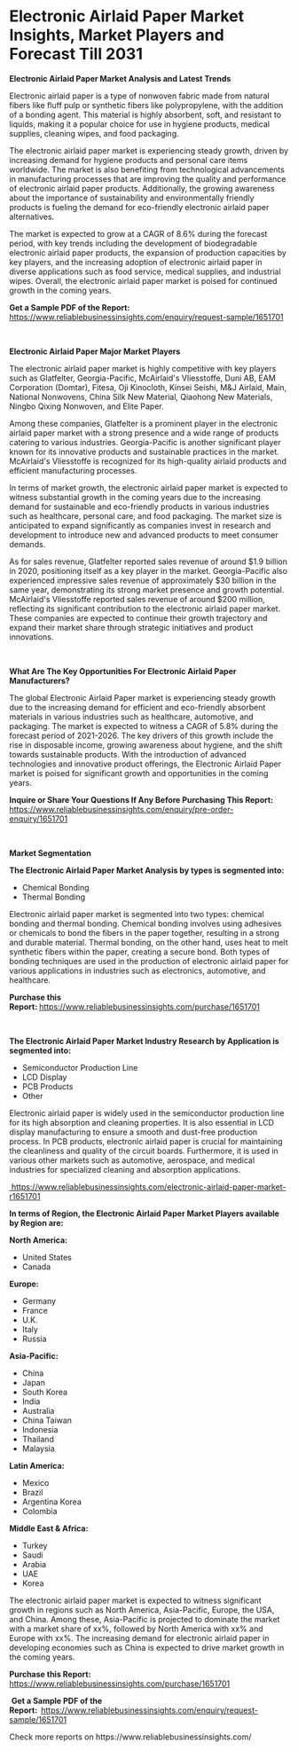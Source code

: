 <p><h1>Electronic Airlaid Paper Market Insights, Market Players and Forecast Till 2031</h1></p><p><strong>Electronic Airlaid Paper Market Analysis and Latest Trends</strong></p>
<p><p>Electronic airlaid paper is a type of nonwoven fabric made from natural fibers like fluff pulp or synthetic fibers like polypropylene, with the addition of a bonding agent. This material is highly absorbent, soft, and resistant to liquids, making it a popular choice for use in hygiene products, medical supplies, cleaning wipes, and food packaging.</p><p>The electronic airlaid paper market is experiencing steady growth, driven by increasing demand for hygiene products and personal care items worldwide. The market is also benefiting from technological advancements in manufacturing processes that are improving the quality and performance of electronic airlaid paper products. Additionally, the growing awareness about the importance of sustainability and environmentally friendly products is fueling the demand for eco-friendly electronic airlaid paper alternatives.</p><p>The market is expected to grow at a CAGR of 8.6% during the forecast period, with key trends including the development of biodegradable electronic airlaid paper products, the expansion of production capacities by key players, and the increasing adoption of electronic airlaid paper in diverse applications such as food service, medical supplies, and industrial wipes. Overall, the electronic airlaid paper market is poised for continued growth in the coming years.</p></p>
<p><strong>Get a Sample PDF of the Report:&nbsp;</strong> <a href="https://www.reliablebusinessinsights.com/enquiry/request-sample/1651701">https://www.reliablebusinessinsights.com/enquiry/request-sample/1651701</a></p>
<p>&nbsp;</p>
<p><strong>Electronic Airlaid Paper Major Market Players</strong></p>
<p><p>The electronic airlaid paper market is highly competitive with key players such as Glatfelter, Georgia-Pacific, McAirlaid's Vliesstoffe, Duni AB, EAM Corporation (Domtar), Fitesa, Oji Kinocloth, Kinsei Seishi, M&J Airlaid, Main, National Nonwovens, China Silk New Material, Qiaohong New Materials, Ningbo Qixing Nonwoven, and Elite Paper. </p><p>Among these companies, Glatfelter is a prominent player in the electronic airlaid paper market with a strong presence and a wide range of products catering to various industries. Georgia-Pacific is another significant player known for its innovative products and sustainable practices in the market. McAirlaid's Vliesstoffe is recognized for its high-quality airlaid products and efficient manufacturing processes.</p><p>In terms of market growth, the electronic airlaid paper market is expected to witness substantial growth in the coming years due to the increasing demand for sustainable and eco-friendly products in various industries such as healthcare, personal care, and food packaging. The market size is anticipated to expand significantly as companies invest in research and development to introduce new and advanced products to meet consumer demands.</p><p>As for sales revenue, Glatfelter reported sales revenue of around $1.9 billion in 2020, positioning itself as a key player in the market. Georgia-Pacific also experienced impressive sales revenue of approximately $30 billion in the same year, demonstrating its strong market presence and growth potential. McAirlaid's Vliesstoffe reported sales revenue of around $200 million, reflecting its significant contribution to the electronic airlaid paper market. These companies are expected to continue their growth trajectory and expand their market share through strategic initiatives and product innovations.</p></p>
<p>&nbsp;</p>
<p><strong>What Are The Key Opportunities For Electronic Airlaid Paper Manufacturers?</strong></p>
<p><p>The global Electronic Airlaid Paper market is experiencing steady growth due to the increasing demand for efficient and eco-friendly absorbent materials in various industries such as healthcare, automotive, and packaging. The market is expected to witness a CAGR of 5.8% during the forecast period of 2021-2026. The key drivers of this growth include the rise in disposable income, growing awareness about hygiene, and the shift towards sustainable products. With the introduction of advanced technologies and innovative product offerings, the Electronic Airlaid Paper market is poised for significant growth and opportunities in the coming years.</p></p>
<p><strong>Inquire or Share Your Questions If Any Before Purchasing This Report:</strong> <a href="https://www.reliablebusinessinsights.com/enquiry/pre-order-enquiry/1651701">https://www.reliablebusinessinsights.com/enquiry/pre-order-enquiry/1651701</a></p>
<p>&nbsp;</p>
<p><strong>Market Segmentation</strong></p>
<p><strong>The Electronic Airlaid Paper Market Analysis by types is segmented into:</strong></p>
<p><ul><li>Chemical Bonding</li><li>Thermal Bonding</li></ul></p>
<p><p>Electronic airlaid paper market is segmented into two types: chemical bonding and thermal bonding. Chemical bonding involves using adhesives or chemicals to bond the fibers in the paper together, resulting in a strong and durable material. Thermal bonding, on the other hand, uses heat to melt synthetic fibers within the paper, creating a secure bond. Both types of bonding techniques are used in the production of electronic airlaid paper for various applications in industries such as electronics, automotive, and healthcare.</p></p>
<p><strong>Purchase this Report:&nbsp;</strong><a href="https://www.reliablebusinessinsights.com/purchase/1651701">https://www.reliablebusinessinsights.com/purchase/1651701</a></p>
<p>&nbsp;</p>
<p><strong>The Electronic Airlaid Paper Market Industry Research by Application is segmented into:</strong></p>
<p><ul><li>Semiconductor Production Line</li><li>LCD Display</li><li>PCB Products</li><li>Other</li></ul></p>
<p><p>Electronic airlaid paper is widely used in the semiconductor production line for its high absorption and cleaning properties. It is also essential in LCD display manufacturing to ensure a smooth and dust-free production process. In PCB products, electronic airlaid paper is crucial for maintaining the cleanliness and quality of the circuit boards. Furthermore, it is used in various other markets such as automotive, aerospace, and medical industries for specialized cleaning and absorption applications.</p></p>
<p><a href="https://www.reliablebusinessinsights.com/electronic-airlaid-paper-market-r1651701">&nbsp;https://www.reliablebusinessinsights.com/electronic-airlaid-paper-market-r1651701</a></p>
<p><strong>In terms of Region, the Electronic Airlaid Paper Market Players available by Region are:</strong></p>
<p>
    <p> <strong> North America: </strong>
        <ul>
            <li>United States</li>
            <li>Canada</li>
        </ul>
        </p> 
    <p> <strong> Europe: </strong>
        <ul>
            <li>Germany</li>
            <li>France</li>
            <li>U.K.</li>
            <li>Italy</li>
            <li>Russia</li>
        </ul>
        </p> 
    <p> <strong> Asia-Pacific: </strong>
        <ul>
            <li>China</li>
            <li>Japan</li>
            <li>South Korea</li>
            <li>India</li>
            <li>Australia</li>
            <li>China Taiwan</li>
            <li>Indonesia</li>
            <li>Thailand</li>
            <li>Malaysia</li>
        </ul>
        </p> 
    <p> <strong> Latin America: </strong>
        <ul>
            <li>Mexico</li>
            <li>Brazil</li>
            <li>Argentina Korea</li>
            <li>Colombia</li>
        </ul>
        </p> 
    <p> <strong> Middle East & Africa: </strong>
        <ul>
            <li>Turkey</li>
            <li>Saudi</li>
            <li>Arabia</li>
            <li>UAE</li>
            <li>Korea</li>
        </ul>
    </p>
    </p>
<p><p>The electronic airlaid paper market is expected to witness significant growth in regions such as North America, Asia-Pacific, Europe, the USA, and China. Among these, Asia-Pacific is projected to dominate the market with a market share of xx%, followed by North America with xx% and Europe with xx%. The increasing demand for electronic airlaid paper in developing economies such as China is expected to drive market growth in the coming years.</p></p>
<p><strong>Purchase this Report: </strong><a href="https://www.reliablebusinessinsights.com/purchase/1651701">https://www.reliablebusinessinsights.com/purchase/1651701</a></p>
<p>&nbsp;<strong>Get a Sample PDF of the Report:&nbsp;&nbsp;</strong><a href="https://www.reliablebusinessinsights.com/enquiry/request-sample/1651701">https://www.reliablebusinessinsights.com/enquiry/request-sample/1651701</a></p>
<p><strong></strong></p>
<p>Check more reports on https://www.reliablebusinessinsights.com/</p>
